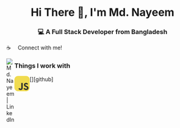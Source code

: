 <!--
**mrseeker53/mrseeker53** is a ✨ _special_ ✨ repository because its `README.md` (this file) appears on your GitHub profile.

Here are some ideas to get you started:

- 🔭 I’m currently working on ...
- 🌱 I’m currently learning ...
- 👯 I’m looking to collaborate on ...
- 🤔 I’m looking for help with ...
- 💬 Ask me about ...
- 📫 How to reach me: ...
- 😄 Pronouns: ...
- ⚡ Fun fact: ...
-->


<h1 align="center">Hi There 👋, I'm Md. Nayeem</h1>
<h3 align="center">💻 A Full Stack Developer from Bangladesh</h3>

:coffee: &emsp;Connect with me!

<p align="left">
<a href="https://www.linkedin.com/in/mr-seeker009/"><img align="left" src="https://raw.githubusercontent.com/yushi1007/yushi1007/main/images/linkedin.svg" alt="Md. Nayeem | LinkedIn" width="21px"/></a>
</p>

### Things I work with

[<img align="left" alt="Pytorch" width="40px" src="https://github.com/tandpfun/skill-icons/blob/main/icons/JavaScript.svg"/>][github]



